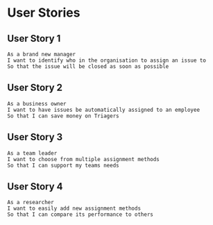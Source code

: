 # User Stories

## User Story 1
```
As a brand new manager
I want to identify who in the organisation to assign an issue to
So that the issue will be closed as soon as possible
```

## User Story 2
```
As a business owner
I want to have issues be automatically assigned to an employee
So that I can save money on Triagers
```

## User Story 3
```
As a team leader
I want to choose from multiple assignment methods
So that I can support my teams needs
```

## User Story 4
```
As a researcher
I want to easily add new assignment methods
So that I can compare its performance to others
```

